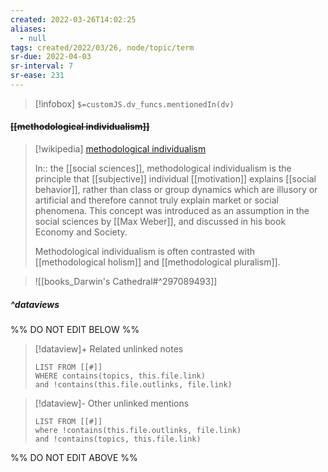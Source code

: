 ```yaml
---
created: 2022-03-26T14:02:25 
aliases:
  - null
tags: created/2022/03/26, node/topic/term
sr-due: 2022-04-03
sr-interval: 7
sr-ease: 231
---
```

> [!infobox]
`$=customJS.dv_funcs.mentionedIn(dv)`

#### <s class="topic-title">[[methodological individualism]]</s>

> [!wikipedia] [methodological individualism](https://en.wikipedia.org/wiki/Methodological%20individualism)
> 
> In:: the [[social sciences]],
> methodological individualism is the principle that [[subjective]] individual [[motivation]] explains [[social behavior]], rather than class or group dynamics which are illusory or artificial and therefore cannot truly explain market or social phenomena. This concept was introduced as an assumption in the social sciences by [[Max Weber]], and discussed in his book Economy and Society.
> 
> Methodological individualism is often contrasted with [[methodological holism]] and [[methodological pluralism]].
>

> ![[books_Darwin's Cathedral#^297089493]]


##### ^dataviews

%% DO NOT EDIT BELOW %%
> [!dataview]+ Related unlinked notes
> ```dataview
> LIST FROM [[#]]
> WHERE contains(topics, this.file.link)
> and !contains(this.file.outlinks, file.link)
> ```
 
> [!dataview]- Other unlinked mentions
> ```dataview
> LIST FROM [[#]]
> where !contains(this.file.outlinks, file.link)
> and !contains(topics, this.file.link)
> ```

%% DO NOT EDIT ABOVE %%
